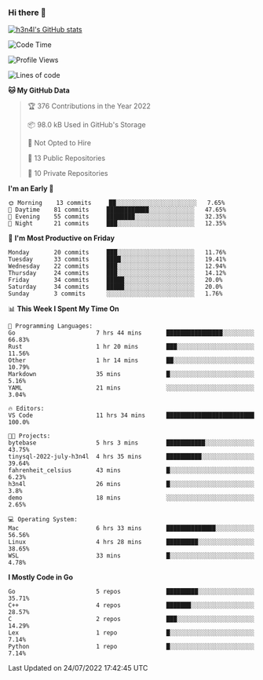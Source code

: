 ### Hi there 👋

[![h3n4l's GitHub stats](https://github-readme-stats.vercel.app/api?username=h3n4l&count_private=true&show_icons=true&theme=radical)](https://github.com/h3n4l/github-readme-stats)

<!--START_SECTION:waka-->
![Code Time](http://img.shields.io/badge/Code%20Time-504%20hrs%2041%20mins-blue)

![Profile Views](http://img.shields.io/badge/Profile%20Views-100-blue)

![Lines of code](https://img.shields.io/badge/From%20Hello%20World%20I%27ve%20Written-39%20Thousand%20lines%20of%20code-blue)

**🐱 My GitHub Data** 

> 🏆 376 Contributions in the Year 2022
 > 
> 📦 98.0 kB Used in GitHub's Storage 
 > 
> 🚫 Not Opted to Hire
 > 
> 📜 13 Public Repositories 
 > 
> 🔑 10 Private Repositories  
 > 
**I'm an Early 🐤** 

```text
🌞 Morning    13 commits     ██░░░░░░░░░░░░░░░░░░░░░░░   7.65% 
🌆 Daytime    81 commits     ████████████░░░░░░░░░░░░░   47.65% 
🌃 Evening    55 commits     ████████░░░░░░░░░░░░░░░░░   32.35% 
🌙 Night      21 commits     ███░░░░░░░░░░░░░░░░░░░░░░   12.35%

```
📅 **I'm Most Productive on Friday** 

```text
Monday       20 commits     ███░░░░░░░░░░░░░░░░░░░░░░   11.76% 
Tuesday      33 commits     ████░░░░░░░░░░░░░░░░░░░░░   19.41% 
Wednesday    22 commits     ███░░░░░░░░░░░░░░░░░░░░░░   12.94% 
Thursday     24 commits     ███░░░░░░░░░░░░░░░░░░░░░░   14.12% 
Friday       34 commits     █████░░░░░░░░░░░░░░░░░░░░   20.0% 
Saturday     34 commits     █████░░░░░░░░░░░░░░░░░░░░   20.0% 
Sunday       3 commits      ░░░░░░░░░░░░░░░░░░░░░░░░░   1.76%

```


📊 **This Week I Spent My Time On** 

```text
💬 Programming Languages: 
Go                       7 hrs 44 mins       ████████████████░░░░░░░░░   66.83% 
Rust                     1 hr 20 mins        ███░░░░░░░░░░░░░░░░░░░░░░   11.56% 
Other                    1 hr 14 mins        ██░░░░░░░░░░░░░░░░░░░░░░░   10.79% 
Markdown                 35 mins             █░░░░░░░░░░░░░░░░░░░░░░░░   5.16% 
YAML                     21 mins             ░░░░░░░░░░░░░░░░░░░░░░░░░   3.04%

🔥 Editors: 
VS Code                  11 hrs 34 mins      █████████████████████████   100.0%

🐱‍💻 Projects: 
bytebase                 5 hrs 3 mins        ███████████░░░░░░░░░░░░░░   43.75% 
tinysql-2022-july-h3n4l  4 hrs 35 mins       ██████████░░░░░░░░░░░░░░░   39.64% 
fahrenheit_celsius       43 mins             █░░░░░░░░░░░░░░░░░░░░░░░░   6.23% 
h3n4l                    26 mins             █░░░░░░░░░░░░░░░░░░░░░░░░   3.8% 
demo                     18 mins             ░░░░░░░░░░░░░░░░░░░░░░░░░   2.65%

💻 Operating System: 
Mac                      6 hrs 33 mins       ██████████████░░░░░░░░░░░   56.56% 
Linux                    4 hrs 28 mins       █████████░░░░░░░░░░░░░░░░   38.65% 
WSL                      33 mins             █░░░░░░░░░░░░░░░░░░░░░░░░   4.78%

```

**I Mostly Code in Go** 

```text
Go                       5 repos             █████████░░░░░░░░░░░░░░░░   35.71% 
C++                      4 repos             ███████░░░░░░░░░░░░░░░░░░   28.57% 
C                        2 repos             ███░░░░░░░░░░░░░░░░░░░░░░   14.29% 
Lex                      1 repo              █░░░░░░░░░░░░░░░░░░░░░░░░   7.14% 
Python                   1 repo              █░░░░░░░░░░░░░░░░░░░░░░░░   7.14%

```



 Last Updated on 24/07/2022 17:42:45 UTC
<!--END_SECTION:waka-->

